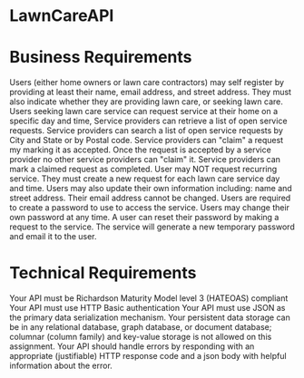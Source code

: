 # LawnCareAPI

# Business Requirements
Users (either home owners or lawn care contractors) may self register by providing at least their name, email address, and street address.  They must also indicate whether they are providing lawn care, or seeking lawn care.
Users seeking lawn care service can request service at their home on a specific day and time,
Service providers can retrieve a list of open service requests.
Service providers can search a list of open service requests by City and State or by Postal code.
Service providers can "claim" a request my marking it as accepted.  Once the request is accepted by a service provider no other service providers can "claim" it.
Service providers can mark a claimed request as completed.
User may NOT request recurring service.  They must create a new request for each lawn care service day and time.
Users may also update their own information including:  name and street address.  Their email address cannot be changed.
Users are required to create a password to use to access the service.  Users may change their own password at any time.
A user can reset their password by making a request to the service.  The service will generate a new temporary password and email it to the user.

# Technical Requirements
Your API must be Richardson Maturity Model level 3 (HATEOAS) compliant
Your API must use HTTP Basic authentication
Your API must use JSON as the primary data serialization mechanism.
Your persistent data storage can be in any relational database, graph database, or document database; columnar (column family) and key-value storage is not allowed on this assignment.
Your API should handle errors by responding with an appropriate (justifiable) HTTP response code and a json body with helpful information about the error.
